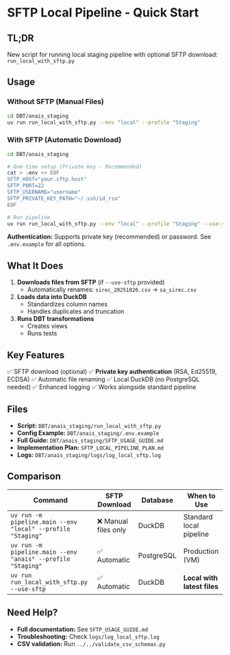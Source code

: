 # SFTP Local Pipeline - Quick Start

## TL;DR

New script for running local staging pipeline with optional SFTP download: `run_local_with_sftp.py`

## Usage

### Without SFTP (Manual Files)

```bash
cd DBT/anais_staging
uv run run_local_with_sftp.py --env "local" --profile "Staging"
```

### With SFTP (Automatic Download)

```bash
cd DBT/anais_staging

# One-time setup (Private Key - Recommended)
cat > .env << EOF
SFTP_HOST="your.sftp.host"
SFTP_PORT=22
SFTP_USERNAME="username"
SFTP_PRIVATE_KEY_PATH="~/.ssh/id_rsa"
EOF

# Run pipeline
uv run run_local_with_sftp.py --env "local" --profile "Staging" --use-sftp
```

**Authentication:** Supports private key (recommended) or password. See `.env.example` for all options.

## What It Does

1. **Downloads files from SFTP** (if `--use-sftp` provided)
   - Automatically renames: `sirec_20251026.csv` → `sa_sirec.csv`
2. **Loads data into DuckDB**
   - Standardizes column names
   - Handles duplicates and truncation
3. **Runs DBT transformations**
   - Creates views
   - Runs tests

## Key Features

✅ SFTP download (optional)
✅ **Private key authentication** (RSA, Ed25519, ECDSA)
✅ Automatic file renaming
✅ Local DuckDB (no PostgreSQL needed)
✅ Enhanced logging
✅ Works alongside standard pipeline

## Files

- **Script:** `DBT/anais_staging/run_local_with_sftp.py`
- **Config Example:** `DBT/anais_staging/.env.example`
- **Full Guide:** `DBT/anais_staging/SFTP_USAGE_GUIDE.md`
- **Implementation Plan:** `SFTP_LOCAL_PIPELINE_PLAN.md`
- **Logs:** `DBT/anais_staging/logs/log_local_sftp.log`

## Comparison

| Command | SFTP Download | Database | When to Use |
|---------|---------------|----------|-------------|
| `uv run -m pipeline.main --env "local" --profile "Staging"` | ❌ Manual files only | DuckDB | Standard local pipeline |
| `uv run -m pipeline.main --env "anais" --profile "Staging"` | ✅ Automatic | PostgreSQL | Production (VM) |
| `uv run run_local_with_sftp.py --use-sftp` | ✅ Automatic | DuckDB | **Local with latest files** |

## Need Help?

- **Full documentation:** See `SFTP_USAGE_GUIDE.md`
- **Troubleshooting:** Check `logs/log_local_sftp.log`
- **CSV validation:** Run `../../validate_csv_schemas.py`
